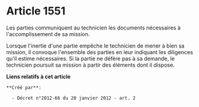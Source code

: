 # Article 1551

Les parties communiquent au technicien les documents nécessaires à l'accomplissement de sa mission. 

Lorsque l'inertie d'une partie empêche le technicien de mener à bien sa mission, il convoque l'ensemble des parties en leur
indiquant les diligences qu'il estime nécessaires. Si la partie ne défère pas à sa demande, le technicien poursuit sa mission
à partir des éléments dont il dispose.

**Liens relatifs à cet article**

	**Créé par**:

	  - Décret n°2012-66 du 20 janvier 2012 - art. 2
